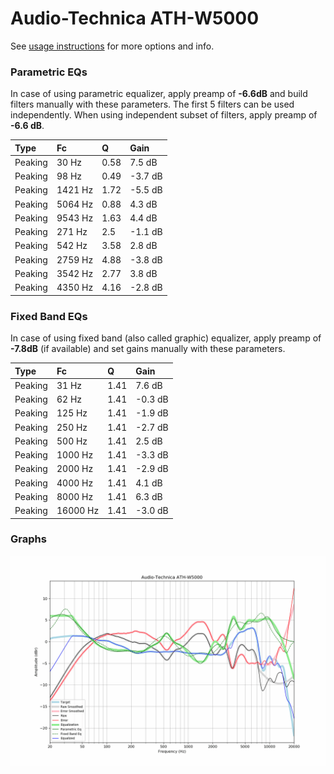 # Audio-Technica ATH-W5000
See [usage instructions](https://github.com/jaakkopasanen/AutoEq#usage) for more options and info.

### Parametric EQs
In case of using parametric equalizer, apply preamp of **-6.6dB** and build filters manually
with these parameters. The first 5 filters can be used independently.
When using independent subset of filters, apply preamp of **-6.6 dB**.

| Type    | Fc      |    Q | Gain    |
|:--------|:--------|:-----|:--------|
| Peaking | 30 Hz   | 0.58 | 7.5 dB  |
| Peaking | 98 Hz   | 0.49 | -3.7 dB |
| Peaking | 1421 Hz | 1.72 | -5.5 dB |
| Peaking | 5064 Hz | 0.88 | 4.3 dB  |
| Peaking | 9543 Hz | 1.63 | 4.4 dB  |
| Peaking | 271 Hz  | 2.5  | -1.1 dB |
| Peaking | 542 Hz  | 3.58 | 2.8 dB  |
| Peaking | 2759 Hz | 4.88 | -3.8 dB |
| Peaking | 3542 Hz | 2.77 | 3.8 dB  |
| Peaking | 4350 Hz | 4.16 | -2.8 dB |

### Fixed Band EQs
In case of using fixed band (also called graphic) equalizer, apply preamp of **-7.8dB**
(if available) and set gains manually with these parameters.

| Type    | Fc       |    Q | Gain    |
|:--------|:---------|:-----|:--------|
| Peaking | 31 Hz    | 1.41 | 7.6 dB  |
| Peaking | 62 Hz    | 1.41 | -0.3 dB |
| Peaking | 125 Hz   | 1.41 | -1.9 dB |
| Peaking | 250 Hz   | 1.41 | -2.7 dB |
| Peaking | 500 Hz   | 1.41 | 2.5 dB  |
| Peaking | 1000 Hz  | 1.41 | -3.3 dB |
| Peaking | 2000 Hz  | 1.41 | -2.9 dB |
| Peaking | 4000 Hz  | 1.41 | 4.1 dB  |
| Peaking | 8000 Hz  | 1.41 | 6.3 dB  |
| Peaking | 16000 Hz | 1.41 | -3.0 dB |

### Graphs
![](./Audio-Technica%20ATH-W5000.png)